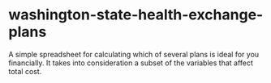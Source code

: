 washington-state-health-exchange-plans
======================================

A simple spreadsheet for calculating which of several plans is ideal for you financially. It takes into consideration a subset of the variables that affect total cost.
